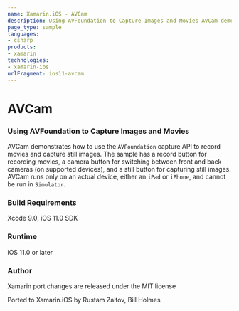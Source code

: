```yaml
---
name: Xamarin.iOS - AVCam
description: Using AVFoundation to Capture Images and Movies AVCam demonstrates how to use the AVFoundation capture API to record movies and capture still...
page_type: sample
languages:
- csharp
products:
- xamarin
technologies:
- xamarin-ios
urlFragment: ios11-avcam
---
```

# AVCam

### Using AVFoundation to Capture Images and Movies

AVCam demonstrates how to use the  `AVFoundation` capture API to record movies and capture still images. The sample has a record button for recording movies, a camera button for switching between front and back cameras (on supported devices), and a still button for capturing still images. AVCam runs only on an actual device, either an `iPad` or `iPhone`, and cannot be run in `Simulator`.

### Build Requirements
Xcode 9.0, iOS 11.0 SDK

### Runtime
iOS 11.0 or later

### Author
Xamarin port changes are released under the MIT license

Ported to Xamarin.iOS by Rustam Zaitov, Bill Holmes
